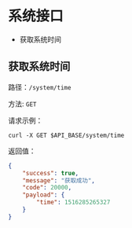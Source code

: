 # 系统接口

* 获取系统时间

## 获取系统时间

路径：`/system/time`

方法: `GET`

请求示例：

```shell
curl -X GET $API_BASE/system/time
```

返回值：

```json
{
    "success": true,
    "message": "获取成功",
    "code": 20000,
    "payload": {
        "time": 1516285265327
    }
}
```